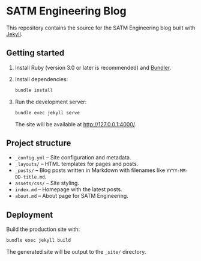 # SATM Engineering Blog

This repository contains the source for the SATM Engineering blog built with [Jekyll](https://jekyllrb.com/).

## Getting started

1. Install Ruby (version 3.0 or later is recommended) and [Bundler](https://bundler.io/).
2. Install dependencies:

   ```bash
   bundle install
   ```

3. Run the development server:

   ```bash
   bundle exec jekyll serve
   ```

   The site will be available at <http://127.0.0.1:4000/>.

## Project structure

- `_config.yml` – Site configuration and metadata.
- `_layouts/` – HTML templates for pages and posts.
- `_posts/` – Blog posts written in Markdown with filenames like `YYYY-MM-DD-title.md`.
- `assets/css/` – Site styling.
- `index.md` – Homepage with the latest posts.
- `about.md` – About page for SATM Engineering.

## Deployment

Build the production site with:

```bash
bundle exec jekyll build
```

The generated site will be output to the `_site/` directory.
